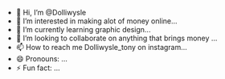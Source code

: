 - 👋 Hi, I’m @Dolliwysle
- 👀 I’m interested in making alot of money online...
- 🌱 I’m currently learning graphic design...
- 💞️ I’m looking to collaborate on anything that brings money ...
- 📫 How to reach me Dolliwysle_tony on instagram...
- 😄 Pronouns: ...
- ⚡ Fun fact: ...

<!---
Dolliwysle/Dolliwysle is a ✨ special ✨ repository because its `README.md` (this file) appears on your GitHub profile.
You can click the Preview link to take a look at your changes.
--->
